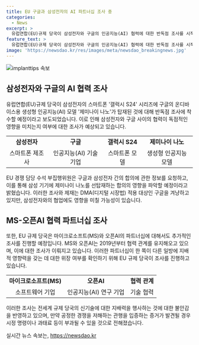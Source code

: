 ```yaml
---
title: EU 구글과 삼성전자의 AI 파트너십 조사 중
categories:
  - News
excerpt: >
  유럽연합(EU)규제 당국이 삼성전자와 구글의 인공지능(AI) 협력에 대한 반독점 조사를 시작했습니다. 이는 삼성의 스마트폰 갤럭시 S24 시리즈에 구글의 인공지능 모델이 탑재된 것과 관련이 있습니다. 또한, EU 당국은 마이크로소프트(MS)와 오픈AI 간의 협력에 대한 추가적인 조사도 진행할 예정이며, 이는 전세계적으로 신기술에 대한 지배력을 행사하는 기업에 대한 규제 당국의 불안감을 반영한 것으로 분석됩니다. EU 당국은 이러한 조사가 공정한 경쟁을 저해하는 관행을 입증할 경우 시정 명령이나 과태료 부과로 이어질 수 있다고 밝혔습니다.
feature_text: >
  유럽연합(EU)규제 당국이 삼성전자와 구글의 인공지능(AI) 협력에 대한 반독점 조사를 시작했습니다. 이는 삼성의 스마트폰 갤럭시 S24 시리즈에 구글의 인공지능 모델이 탑재된 것과 관련이 있습니다. 또한, EU 당국은 마이크로소프트(MS)와 오픈AI 간의 협력에 대한 추가적인 조사도 진행할 예정이며, 이는 전세계적으로 신기술에 대한 지배력을 행사하는 기업에 대한 규제 당국의 불안감을 반영한 것으로 분석됩니다. EU 당국은 이러한 조사가 공정한 경쟁을 저해하는 관행을 입증할 경우 시정 명령이나 과태료 부과로 이어질 수 있다고 밝혔습니다.
image: 'https://newsdao.kr/res/images/meta/newsdao_breakingnews.jpg'
---
```


<p><img src="https://newsdao.kr/res/images/meta/newsdao_breakingnews.jpg" alt="implanttips 속보" /></p>

<h2 data-ke-size="size26">삼성전자와 구글의 AI 협력 조사</h2>

<p data-ke-size="size16">유럽연합(EU)규제 당국이 삼성전자의 스마트폰 '갤럭시 S24' 시리즈에 구글의 온디바이스용 생성형 인공지능(AI) 모델 '제미나이 나노'가 탑재된 것에 대해 반독점 조사에 착수할 예정이라고 보도되었습니다. 이로 인해 삼성전자와 구글 사이의 협력이 독점적인 영향을 미치는지 여부에 대한 조사가 예상되고 있습니다.</p>

<table>
  <tr>
    <td style="text-align: center; height: 17px;"><b>삼성전자</b></td>
    <td style="text-align: center; height: 17px;"><b>구글</b></td>
    <td style="text-align: center; height: 17px;"><b>갤럭시 S24</b></td>
    <td style="text-align: center; height: 17px;"><b>제미나이 나노</b></td>
  </tr>
  <tr>
    <td style="text-align: center; height: 17px;">스마트폰 제조사</td>
    <td style="text-align: center; height: 17px;">인공지능(AI) 기술 기업</td>
    <td style="text-align: center; height: 17px;">스마트폰 모델</td>
    <td style="text-align: center; height: 17px;">생성형 인공지능 모델</td>
  </tr>
</table>

<p data-ke-size="size16">EU 경쟁 담당 수석 부집행위원은 구글과 삼성전자 간의 합의에 관한 정보를 요청하고, 이를 통해 삼성 기기에 제미나이 나노를 선탑재하는 합의의 영향을 파악할 예정이라고 밝혔습니다. 이러한 조사와 제재는 DMA(디지털 시장법) 적용 대상인 구글을 겨냥하고 있지만, 삼성전자와의 협업에도 영향을 미칠 가능성이 있습니다.</p>

<h2 data-ke-size="size26">MS-오픈AI 협력 파트너십 조사</h2>

<p data-ke-size="size16">또한, EU 규제 당국은 마이크로소프트(MS)와 오픈AI의 파트너십에 대해서도 추가적인 조사를 진행할 예정입니다. MS와 오픈AI는 2019년부터 협력 관계를 유지해오고 있으며, 이에 대한 조사가 이뤄지고 있습니다. 이러한 파트너십이 한 쪽이 다른 일방에 지배적 영향력을 갖는 데 대한 위장 여부를 확인하기 위해 EU 규제 당국이 조사를 진행하고 있습니다.</p>

<table>
  <tr>
    <td style="text-align: center; height: 17px;"><b>마이크로소프트(MS)</b></td>
    <td style="text-align: center; height: 17px;"><b>오픈AI</b></td>
    <td style="text-align: center; height: 17px;"><b>협력 관계</b></td>
  </tr>
  <tr>
    <td style="text-align: center; height: 17px;">소프트웨어 기업</td>
    <td style="text-align: center; height: 17px;">인공지능(AI) 연구 기업</td>
    <td style="text-align: center; height: 17px;">기술 협력</td>
  </tr>
</table>

<p data-ke-size="size16">이러한 조사는 전세계 규제 당국의 신기술에 대한 지배력을 행사하는 것에 대한 불안감을 반영하고 있으며, 만약 공정한 경쟁을 저해하는 관행을 입증하는 증거가 발견될 경우 시정 명령이나 과태료 등이 부과될 수 있을 것으로 전해졌습니다.</p>
실시간 뉴스 속보는, <a href="https://newsdao.kr" rel="dofollow">https://newsdao.kr</a>


